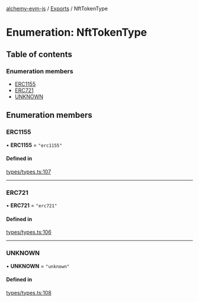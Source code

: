 [alchemy-evm-js](../README.md) / [Exports](../modules.md) / NftTokenType

# Enumeration: NftTokenType

## Table of contents

### Enumeration members

- [ERC1155](NftTokenType.md#erc1155)
- [ERC721](NftTokenType.md#erc721)
- [UNKNOWN](NftTokenType.md#unknown)

## Enumeration members

### ERC1155

• **ERC1155** = `"erc1155"`

#### Defined in

[types/types.ts:107](https://github.com/alchemyplatform/alchemy-evm-js/blob/0259d36/src/types/types.ts#L107)

___

### ERC721

• **ERC721** = `"erc721"`

#### Defined in

[types/types.ts:106](https://github.com/alchemyplatform/alchemy-evm-js/blob/0259d36/src/types/types.ts#L106)

___

### UNKNOWN

• **UNKNOWN** = `"unknown"`

#### Defined in

[types/types.ts:108](https://github.com/alchemyplatform/alchemy-evm-js/blob/0259d36/src/types/types.ts#L108)
